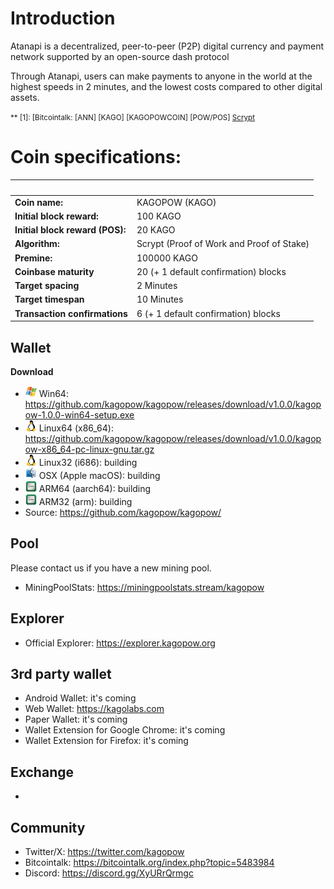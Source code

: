 Introduction
============
Atanapi is a decentralized, peer-to-peer (P2P) digital currency and payment network supported by an open-source dash protocol

Through Atanapi, users can make payments to anyone in the world at the highest speeds in 2 minutes, and the lowest costs compared to other digital assets.

<small>** <a name="bitcointalk">[1]</a>: [Bitcointalk: [ANN] [KAGO] [KAGOPOWCOIN] [POW/POS] [Scrypt](https://bitcointalk.org/index.php?topic=5483984)
</small>

# Coin specifications:
&nbsp; | &nbsp;
------ | ------
**Coin name:** | KAGOPOW (KAGO)
**Initial block reward:** | 100 KAGO
**Initial block reward (POS):** | 20 KAGO
**Algorithm:** | Scrypt (Proof of Work and Proof of Stake)
**Premine:** | 100000 KAGO
**Coinbase maturity** | 20 (+ 1 default confirmation) blocks
**Target spacing** | 2 Minutes
**Target timespan** | 10 Minutes
**Transaction confirmations** | 6 (+ 1 default confirmation) blocks



Wallet
------
**Download**
- <img src="images/icon_win.png" width="18"> Win64: https://github.com/kagopow/kagopow/releases/download/v1.0.0/kagopow-1.0.0-win64-setup.exe
- <img src="images/icon_linux.png" width="18"> Linux64 (x86_64): https://github.com/kagopow/kagopow/releases/download/v1.0.0/kagopow-x86_64-pc-linux-gnu.tar.gz
- <img src="images/icon_linux.png" width="18"> Linux32 (i686): building
- <img src="images/icon_osx.png" width="18"> OSX (Apple macOS): building
- <img src="images/icon_arm.png" width="18"> ARM64 (aarch64): building
- <img src="images/icon_arm.png" width="18"> ARM32 (arm): building
- Source: https://github.com/kagopow/kagopow/

Pool
----
Please contact us if you have a new mining pool.
- MiningPoolStats: https://miningpoolstats.stream/kagopow

Explorer
--------
- Official Explorer: https://explorer.kagopow.org

3rd party wallet
----------------
- Android Wallet: it's coming
- Web Wallet: https://kagolabs.com
- Paper Wallet: it's coming
- Wallet Extension for Google Chrome: it's coming
- Wallet Extension for Firefox: it's coming

Exchange
--------
- 

Community
---------
- Twitter/X: https://twitter.com/kagopow
- Bitcointalk: https://bitcointalk.org/index.php?topic=5483984
- Discord: https://discord.gg/XyURrQrmgc